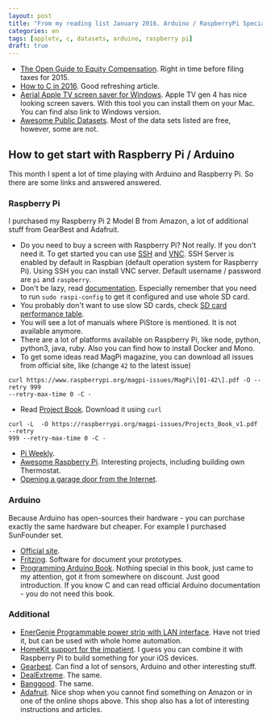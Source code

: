 ```yaml
---
layout: post
title: "From my reading list January 2016. Arduino / RaspberryPi Special."
categories: en
tags: [appletv, c, datasets, arduino, raspberry pi]
draft: true
---
```


- [The Open Guide to Equity
    Compensation](https://github.com/jlevy/og-equity-compensation). Right in
    time before filing taxes for 2015.
- [How to C in 2016](https://matt.sh/howto-c). Good refreshing article.
- [Aerial Apple TV screen saver for Windows](https://github.com/cDima/Aerial/).
    Apple TV gen 4 has nice looking screen savers. With this tool you can
    install them on your Mac. You can find also link to Windows version.
- [Awesome Public
    Datasets](https://github.com/caesar0301/awesome-public-datasets).  Most of
    the data sets listed are free, however, some are not.

## How to get start with Raspberry Pi / Arduino

This month I spent a lot of time playing with Arduino and Raspberry Pi. So
there are some links and answered answered.

### Raspberry Pi

I purchased my Raspberry Pi 2 Model B from Amazon, a lot of additional stuff
from GearBest and Adafruit.

- Do you need to buy a screen with Raspberry Pi? Not really. If you don't need
    it. To get started you can use
    [SSH](https://www.raspberrypi.org/documentation/remote-access/ssh/README.md) and [VNC](https://www.raspberrypi.org/documentation/remote-access/vnc/README.md).
    SSH Server is enabled by default in Raspbian (default operation system for Raspberry Pi). Using SSH
    you can install VNC server. Default username / password are `pi` and
    `raspberry`.
- Don't be lazy, read
    [documentation](https://www.raspberrypi.org/documentation/). Especially
    remember that you need to run `sudo raspi-config` to get it configured and
    use whole SD card.
- You probably don't want to use slow SD cards, check [SD card performance
    table](http://elinux.org/RPi_SD_cards#SD_card_performance).
- You will see a lot of manuals where PiStore is mentioned. It is not available
    anymore.
- There are a lot of platforms available on Raspberry Pi, like node, python,
    python3, java, ruby. Also you can find how to install Docker and Mono.
- To get some ideas read MagPi magazine, you can download all issues from
    official site, like (change `42` to the latest issue)

```
curl https://www.raspberrypi.org/magpi-issues/MagPi\[01-42\].pdf -O --retry 999
--retry-max-time 0 -C -
```

- Read [Project Book](https://www.raspberrypi.org/magpi/issues/projects-1/).
    Download it using `curl`

```
curl -L  -O https://raspberrypi.org/magpi-issues/Projects_Book_v1.pdf --retry
999 --retry-max-time 0 -C -
```

- [Pi Weekly](http://piweekly.net).
- [Awesome Raspberry Pi](https://github.com/blackout314/awesome-raspberry-pi).
    Interesting projects, including building own Thermostat.
- [Opening a garage door from the
    Internet](http://dhowdy.blogspot.co.uk/2015/10/opening-garage-door-from-internet.html).

### Arduino

Because Arduino has open-sources their hardware - you can purchase exactly the
same hardware but cheaper. For example I purchased SunFounder set.

- [Official site](https://www.arduino.cc).
- [Fritzing](http://fritzing.org/home/). Software for document your prototypes.
- [Programming Arduino Book](http://arduinobook.com/programming-arduino-ed1/).
    Nothing special in this book, just came to my attention, got it from
    somewhere on discount. Just good introduction. If you know C and can read
    official Arduino documentation - you do not need this book.

### Additional

- [EnerGenie Programmable power strip with LAN
    interface](http://energenie.com/item.aspx?id=7557&lang=en). Have not tried
    it, but can be used with whole home automation.
- [HomeKit support for the impatient](https://github.com/nfarina/homebridge). I
    guess you can combine it with Raspberry Pi to build something for your iOS
    devices.
- [Gearbest](http://www.gearbest.com). Can find a lot of sensors, Arduino and
    other interesting stuff.
- [DealExtreme](http://www.dx.com). The same.
- [Banggood](http://www.banggood.com). The same.
- [Adafruit](https://www.adafruit.com). Nice shop when you cannot find
    something on Amazon or in one of the online shops above. This shop also has
    a lot of interesting instructions and articles.
